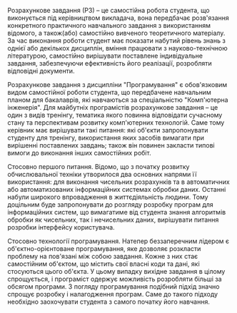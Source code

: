 Розрахункове завдання (РЗ) – це самостійна робота студента, що виконується під керівництвом викладача, вона передбачає розв'язання конкретного практичного навчального завдання з використанням відомого, а також(або) самостійно вивченого теоретичного матеріалу. За час виконання роботи студент має показати набутий рівень знань з однієї або декількох дисциплін, вміння працювати з науково-технічною літературою, самостійно вирішувати поставлене індивідуальне завдання, забезпечуючи ефективність його реалізації, розробляти відповідні документи. 

Розрахункове завдання з дисципліни "Програмування" є обов'язковим видом самостійної роботи студента, що передбачене навчальним планом для бакалаврів, які навчаються за спеціальністю "Комп'ютерна інженерія". Для майбутніх програмістів розрахункове завдання – це один з видів тренінгу, тематика якого повинна відповідати сучасному стану та перспективам розвитку комп'ютерних технологій. Саме тому керівник має вирішувати такі питання: які об'єкти запропонувати студенту для тренінгу, використання яких засобів вимагати при вирішенні поставлених завдань; також він повинен закласти типові вимоги до виконання інших самостійних робіт.

Стосовно першого питання. Відомо, що з початку розвитку обчислювальної техніки утворилося два основних напрями її використання: для виконання чисельних розрахунків та в автоматичних або автоматизованих інформаційних системах обробки даних. Останні набули широкого впровадження в життєдіяльність людини. Тому доцільним буде запропонувати до розгляду розробку програм для інформаційних систем, що вимагатиме від студента знання алгоритмів обробки як чисельних, так і нечисельних даних, вирішувати питання розробки інтерфейсу користувача. 

Стосовно технології програмування. Натепер беззаперечним лідером є об'єктно-орієнтоване програмування, яке дозволяє розкласти проблему на пов'язані між собою завдання. Кожне з них стає самостійним об'єктом, що містить свої власні коди та дані, які стосуються цього об'єкта. У цьому випадку вихідне завдання в цілому спрощується, і програміст одержує можливість розробляти більші за обсягом програми. З погляду програмування подібний підхід значно спрощує розробку і налагодження програм. Саме до такого підходу необхідно заохочувати студента з самого початку його навчання.